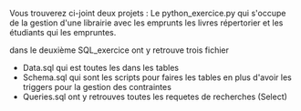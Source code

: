 Vous trouverez ci-joint deux projets :
Le python_exercice.py qui s'occupe de la gestion d'une librairie avec les emprunts les livres répertorier et les étudiants qui les empruntes.

dans le deuxième SQL_exercice ont y retrouve trois fichier
- Data.sql qui est toutes les dans les tables
- Schema.sql qui sont les scripts pour faires les tables en plus d'avoir les triggers pour la gestion des contraintes
- Queries.sql ont y retrouves toutes les requetes de recherches (Select)
